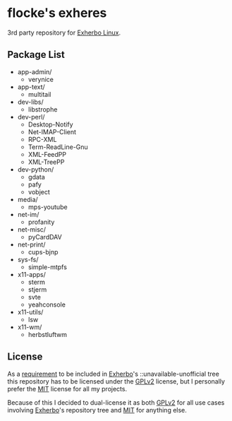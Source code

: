 # flocke's exheres

3rd party repository for [Exherbo Linux](http://www.exherbo.org).

## Package List

* app-admin/
  - verynice
* app-text/
  - multitail
* dev-libs/
  - libstrophe
* dev-perl/
  - Desktop-Notify
  - Net-IMAP-Client
  - RPC-XML
  - Term-ReadLine-Gnu
  - XML-FeedPP
  - XML-TreePP
* dev-python/
  - gdata
  - pafy
  - vobject
* media/
  - mps-youtube
* net-im/
  - profanity
* net-misc/
  - pyCardDAV
* net-print/
  - cups-bjnp
* sys-fs/
  - simple-mtpfs
* x11-apps/
  - sterm
  - stjerm
  - svte
  - yeahconsole
* x11-utils/
  - lsw
* x11-wm/
  - herbstluftwm

## License

As a [requirement](http://exherbo.org/docs/exheres-for-smarties.html#copyright_lines) to be included in
[Exherbo](http://www.exherbo.org)'s ::unavailable-unofficial tree this repository has to be licensed under
the [GPLv2](http://opensource.org/licenses/GPL-2.0) license, but I personally prefer the
[MIT](http://opensource.org/licenses/MIT) license for all my projects.

Because of this I decided to dual-license it as both [GPLv2](http://opensource.org/licenses/GPL-2.0) for
all use cases involving [Exherbo](http://www.exherbo.org)'s repository tree and
[MIT](http://opensource.org/licenses/MIT) for anything else.

